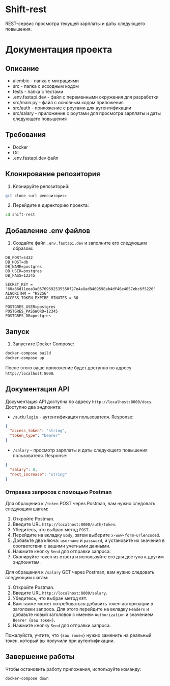 # Shift-rest
REST-сервис просмотра текущей зарплаты и даты следующего повышения.

# Документация проекта

## Описание
 - alembic - папка с миграциями
 - src - папка с исходным кодом
 - tests - папка с тестами
 - .env.fastapi.dev - файл с переменными окружения для разработки
 - src/main.py - файл с основным кодом приложения
 - src/auth - приложение с роутами для аутентификации
 - src/salary - приложение с роутами для просмотра зарплаты и даты следующего повышения

## Требования
 - Docker
 - Git
 - .env.fastapi.dev файл

## Клонирование репозитория 

1. Клонируйте репозиторий:

```bash
git clone <url репозитория>
```

2. Перейдите в директорию проекта:

```bash
cd shift-rest
```

## Добавление .env файлов

1. Создайте файл `.env.fastapi.dev` и заполните его следующим образом:

```dev
DB_PORT=5432
DB_HOST=db
DB_NAME=postgres
DB_USER=postgres
DB_PASS=12345

SECRET_KEY = "60a66d11eea3a05709692535550f27e4a8ad8469598ab4df46e4057ebc6f5226"
ALGORITHM = "HS256"
ACCESS_TOKEN_EXPIRE_MINUTES = 30

POSTGRES_USER=postgres
POSTGRES_PASSWORD=12345
POSTGRES_DB=postgres
```

## Запуск

1. Запустите Docker Compose:

```bash
docker-compose build
docker-compose up
```

После этого ваше приложение будет доступно по адресу `http://localhost:8000`.

## Документация API

Документация API доступна по адресу `http://localhost:8000/docs`.
Доступно два эндпоинта:
-  `/auth/login` - аутентификация пользователя. Response: 
```json
{
  "access_token": "string",
  "token_type": "bearer"
}
```
- `/salary` - просмотр зарплаты и даты следующего повышения пользователя. Response:
```json
{
  "salary": 0,
  "next_increase": "string"
}
```

### Отправка запросов с помощью Postman
Для обращения к `/token` POST через Postman, вам нужно следовать следующим шагам:

1. Откройте Postman.
2. Введите URL `http://localhost:8000/auth/token`.
3. Убедитесь, что выбран метод `POST`.
4. Перейдите на вкладку `Body`, затем выберите `x-www-form-urlencoded`.
5. Добавьте два ключа: `username` и `password`, и установите их значения в соответствии с вашими учетными данными.
6. Нажмите кнопку `Send` для отправки запроса.
7. Скопируйте токен из ответа и используйте его для доступа к другим эндпоинтам.

Для обращения к `/salary` GET через Postman, вам нужно следовать следующим шагам:

1. Откройте Postman.
2. Введите URL `http://localhost:8000/salary`.
3. Убедитесь, что выбран метод `GET`.
4. Вам также может потребоваться добавить токен авторизации в заголовки запроса. Для этого перейдите на вкладку `Headers` и добавьте новый заголовок с именем `Authorization` и значением `Bearer {ваш токен}`.
5. Нажмите кнопку `Send` для отправки запроса.

Пожалуйста, учтите, что `{ваш токен}` нужно заменить на реальный токен, который вы получили при аутентификации.

## Завершение работы

Чтобы остановить работу приложения, используйте команду:

```bash
docker-compose down
```
